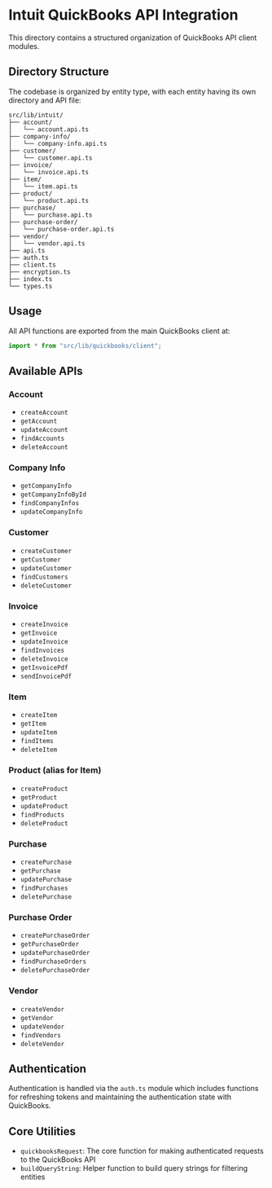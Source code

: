 # Intuit QuickBooks API Integration

This directory contains a structured organization of QuickBooks API client modules.

## Directory Structure

The codebase is organized by entity type, with each entity having its own directory and API file:

```
src/lib/intuit/
├── account/
│   └── account.api.ts
├── company-info/
│   └── company-info.api.ts
├── customer/
│   └── customer.api.ts
├── invoice/
│   └── invoice.api.ts
├── item/
│   └── item.api.ts
├── product/
│   └── product.api.ts
├── purchase/
│   └── purchase.api.ts
├── purchase-order/
│   └── purchase-order.api.ts
├── vendor/
│   └── vendor.api.ts
├── api.ts
├── auth.ts
├── client.ts
├── encryption.ts
├── index.ts
└── types.ts
```

## Usage

All API functions are exported from the main QuickBooks client at:

```typescript
import * from "src/lib/quickbooks/client";
```

## Available APIs

### Account

- `createAccount`
- `getAccount`
- `updateAccount`
- `findAccounts`
- `deleteAccount`

### Company Info

- `getCompanyInfo`
- `getCompanyInfoById`
- `findCompanyInfos`
- `updateCompanyInfo`

### Customer

- `createCustomer`
- `getCustomer`
- `updateCustomer`
- `findCustomers`
- `deleteCustomer`

### Invoice

- `createInvoice`
- `getInvoice`
- `updateInvoice`
- `findInvoices`
- `deleteInvoice`
- `getInvoicePdf`
- `sendInvoicePdf`

### Item

- `createItem`
- `getItem`
- `updateItem`
- `findItems`
- `deleteItem`

### Product (alias for Item)

- `createProduct`
- `getProduct`
- `updateProduct`
- `findProducts`
- `deleteProduct`

### Purchase

- `createPurchase`
- `getPurchase`
- `updatePurchase`
- `findPurchases`
- `deletePurchase`

### Purchase Order

- `createPurchaseOrder`
- `getPurchaseOrder`
- `updatePurchaseOrder`
- `findPurchaseOrders`
- `deletePurchaseOrder`

### Vendor

- `createVendor`
- `getVendor`
- `updateVendor`
- `findVendors`
- `deleteVendor`

## Authentication

Authentication is handled via the `auth.ts` module which includes functions for refreshing tokens and maintaining the authentication state with QuickBooks.

## Core Utilities

- `quickbooksRequest`: The core function for making authenticated requests to the QuickBooks API
- `buildQueryString`: Helper function to build query strings for filtering entities
